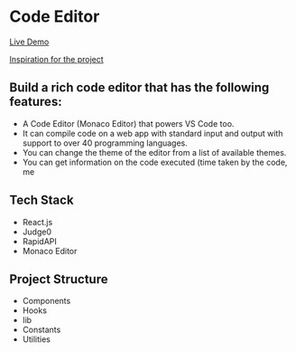 # Code Editor

[Live Demo](https://codeditor-idk.netlify.app/)

[Inspiration for the project](https://www.freecodecamp.org/news/how-to-build-react-based-code-editor/)

## Build a rich code editor that has the following features:

-   A Code Editor (Monaco Editor) that powers VS Code too.
-   It can compile code on a web app with standard input and output with support to over 40 programming languages.
-   You can change the theme of the editor from a list of available themes.
-   You can get information on the code executed (time taken by the code, me

## Tech Stack

-   React.js
-   Judge0
-   RapidAPI
-   Monaco Editor

## Project Structure

-   Components
-   Hooks
-   lib
-   Constants
-   Utilities
